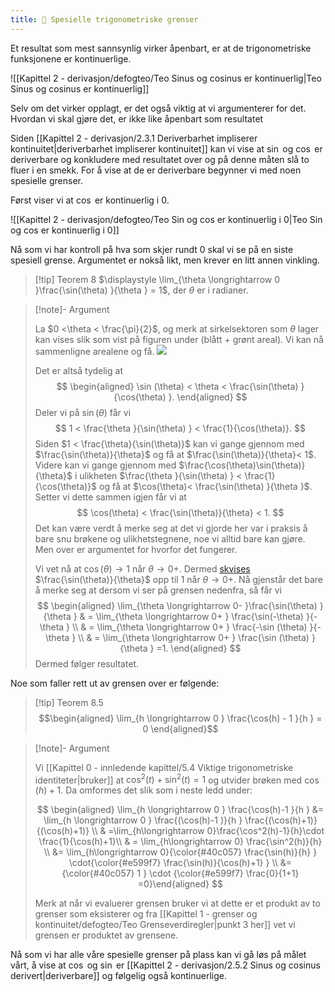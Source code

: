 ```yaml
---
title: 📄 Spesielle trigonometriske grenser
---
```

Et resultat som mest sannsynlig virker åpenbart, er at de trigonometriske funksjonene er kontinuerlige.

![[Kapittel 2 - derivasjon/defogteo/Teo Sinus og cosinus er kontinuerlig|Teo Sinus og cosinus er kontinuerlig]]

Selv om det virker opplagt, er det også viktig at vi argumenterer for det. Hvordan vi skal gjøre det, er ikke like åpenbart som resultatet

Siden [[Kapittel 2 - derivasjon/2.3.1 Deriverbarhet impliserer kontinuitet|deriverbarhet impliserer kontinuitet]] kan vi vise at $\sin$ og $\cos$ er deriverbare og konkludere med resultatet over og på denne måten slå to fluer i en smekk. For å vise at de er deriverbare begynner vi med noen spesielle grenser. 

Først viser vi at $\cos$ er kontinuerlig i $0$.

![[Kapittel 2 - derivasjon/defogteo/Teo Sin og cos er kontinuerlig i 0|Teo Sin og cos er kontinuerlig i 0]]

Nå som vi har kontroll på hva som skjer rundt 0 skal vi se på en siste spesiell grense. Argumentet er nokså likt, men krever en litt annen vinkling. 

> [!tip] Teorem 8 
>   $\displaystyle \lim_{\theta \longrightarrow 0 }\frac{\sin(\theta) }{\theta } = 1$, der $\theta$ er i radianer. 

> [!note]- Argument 
> 
> La $0 <\theta < \frac{\pi}{2}$, og merk at sirkelsektoren som $\theta$ lager kan vises slik som vist på figuren under (blått + grønt areal). Vi kan nå sammenligne arealene og få.
> ![](Files/shapes%20at%2024-07-30%2012.09.00.svg)
> 
> Det er altså tydelig at
> $$
> \begin{aligned} 
>   \sin (\theta) < \theta < \frac{\sin(\theta) }{\cos(\theta) }.
> \end{aligned} 
> $$
> Deler vi på $\sin(\theta)$ får vi
> $$
> 1 < \frac{\theta }{\sin(\theta) } < \frac{1}{\cos(\theta)}.
> $$
> Siden $1 < \frac{\theta}{\sin(\theta)}$ kan vi gange gjennom med $\frac{\sin(\theta)}{\theta}$ og få at $\frac{\sin(\theta)}{\theta}< 1$. Videre kan vi gange gjennom med $\frac{\cos(\theta)\sin(\theta)}{\theta}$ i ulikheten $\frac{\theta }{\sin(\theta) } < \frac{1}{\cos(\theta)}$ og få at $\cos(\theta)< \frac{\sin(\theta) }{\theta }$. Setter vi dette sammen igjen får vi at
> $$
> \cos(\theta) < \frac{\sin(\theta)}{\theta} < 1.
> $$
> Det kan være verdt å merke seg at det vi gjorde her var i praksis å bare snu brøkene og ulikhetstegnene, noe vi alltid bare kan gjøre. Men over er argumentet for hvorfor det fungerer. 
> 
> Vi vet nå at $\cos(\theta) \longrightarrow 1$ når $\theta \longrightarrow 0+$. Dermed [skvises](Kapittel%201%20-%20grenser%20og%20kontinuitet/defogteo/Teo%20Skviseteoremet.md) $\frac{\sin(\theta)}{\theta}$ opp til $1$ når $\theta \longrightarrow 0+$. Nå gjenstår det bare å merke seg at dersom vi ser på grensen nedenfra, så får vi
> $$
> \begin{aligned} 
>  \lim_{\theta \longrightarrow  0- }\frac{\sin(\theta) }{\theta } 
> & = \lim_{\theta \longrightarrow  0+ } \frac{\sin(-\theta) }{-\theta } \\
> & = \lim_{\theta \longrightarrow  0+ } \frac{-\sin (\theta) }{-\theta }  \\
> & =  \lim_{\theta \longrightarrow  0+ } \frac{\sin (\theta) }{\theta } =1. 
> \end{aligned} 
> $$
> Dermed følger resultatet. 

Noe som faller rett ut av grensen over er følgende:

> [!tip] Teorem 8.5
> $$\begin{aligned} \lim_{h \longrightarrow 0 } \frac{\cos(h) - 1 }{h } = 0  \end{aligned}$$  

> [!note]- Argument 
>
>Vi [[Kapittel 0 - innledende kapittel/5.4 Viktige trigonometriske identiteter|bruker]] at $\cos^2(t)+\sin^2(t) = 1$ og utvider brøken med $\cos(h)+1$. Da omformes det slik som i neste ledd under: 
>
>$$
>\begin{aligned} \lim_{h \longrightarrow  0  } \frac{\cos(h)-1 }{h } &= \lim_{h \longrightarrow  0  } \frac{(\cos(h)-1 )}{h } \frac{(\cos(h)+1)}{(\cos(h)+1)} \\ & =\lim_{h\longrightarrow  0}\frac{\cos^2(h)-1}{h}\cdot \frac{1}{\cos(h)+1}\\ & = \lim_{h\longrightarrow  0} \frac{\sin^2(h)}{h} \\ &= \lim_{h\longrightarrow  0}{\color{#40c057}  \frac{\sin(h)}{h} } \cdot{\color{#e599f7}  \frac{\sin(h)}{\cos(h)+1}  } \\ &=   {\color{#40c057} 1 } \cdot {\color{#e599f7} \frac{0}{1+1}  =0}\end{aligned}
>$$
>
>Merk at når vi evaluerer grensen bruker vi at dette er et produkt av to grenser som eksisterer og fra [[Kapittel 1 - grenser og kontinuitet/defogteo/Teo Grenseverdiregler|punkt 3 her]] vet vi grensen er produktet av grensene. 

Nå som vi har alle våre spesielle grenser på plass kan vi gå løs på målet vårt, å vise at $\cos$ og $\sin$ er [[Kapittel 2 - derivasjon/2.5.2 Sinus og cosinus derivert|deriverbare]] og følgelig også kontinuerlige.